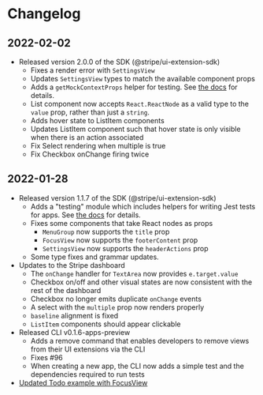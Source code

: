 # Changelog

## 2022-02-02
- Released version 2.0.0 of the SDK (@stripe/ui-extension-sdk)
    - Fixes a render error with `SettingsView`
    - Updates `SettingsView` types to match the available component props
    - Adds a `getMockContextProps` helper for testing. See [the docs](https://stripe.com/docs/stripe-apps/reference/ui-testing#mock-context-props) for details.
    - List component now accepts `React.ReactNode` as a valid type to the `value` prop, rather than just a `string`.
    - Adds hover state to ListItem components
    - Updates ListItem component such that hover state is only visible when there is an action associated
    - Fix Select rendering when multiple is true
    - Fix Checkbox onChange firing twice

## 2022-01-28
- Released version 1.1.7 of the SDK (@stripe/ui-extension-sdk)
    - Adds a "testing" module which includes helpers for writing Jest tests for apps. See [the docs](https://stripe.com/docs/stripe-apps/reference/ui-testing) for details.
    - Fixes some components that take React nodes as props
        - `MenuGroup` now supports the `title` prop
        - `FocusView` now supports the `footerContent` prop
        - `SettingsView` now supports the `headerActions` prop
	- Some type fixes and grammar updates.
- Updates to the Stripe dashboard
    - The `onChange` handler for `TextArea` now provides `e.target.value`
    - Checkbox on/off and other visual states are now consistent with the rest of the dashboard
    - Checkbox no longer emits duplicate `onChange` events
    - A select with the `multiple` prop now renders properly
    - `baseline` alignment is fixed
    - `ListItem` components should appear clickable
- Released CLI v0.1.6-apps-preview
    - Adds a remove command that enables developers to remove views from their UI extensions via the CLI
    - Fixes #96
    - When creating a new app, the CLI now adds a simple test and the dependencies required to run tests
- [Updated Todo example with FocusView](https://github.com/stripe/stripe-apps/pull/116)
